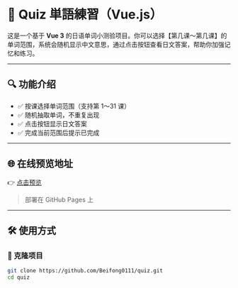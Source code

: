 # 🧠 Quiz 単語練習（Vue.js）

这是一个基于 **Vue 3** 的日语单词小测验项目。你可以选择【第几课～第几课】的单词范围，系统会随机显示中文意思，通过点击按钮查看日文答案，帮助你加强记忆和练习。

---

## 🔍 功能介绍

- ✅ 按课选择单词范围（支持第 1～31 课）
- ✅ 随机抽取单词，不重复出现
- ✅ 点击按钮显示日文答案
- ✅ 完成当前范围后提示已完成

---

## 🌐 在线预览地址

👉 [点击预览](https://beifong0111.github.io/quiz/)  
> 部署在 GitHub Pages 上

---

## 🛠️ 使用方式

### 🔽 克隆项目

```bash
git clone https://github.com/Beifong0111/quiz.git
cd quiz
